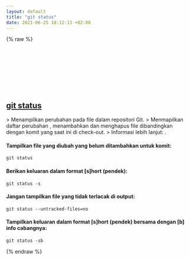 ```yaml
---
layout: default
title: "git status"
date: 2021-06-25 18:12:13 +02:00
---
```

{% raw %}
<h2 id="git-status">
  <a href="/id/common/git-status.html">git status</a> <a href="#git-status"><svg class="icon">
    <use href="/assets/images/unicode_sprite.svg#link" />
  </svg></a>
</h2>
> Menampilkan perubahan pada file dalam repositori Git.
> Menmapilkan daftar perubahan , menambahkan dan menghapus file dibandingkan dengan komit yang saat ini di check-out.
> Informasi lebih lanjut: <https://git-scm.com/docs/git-status>.

#### Tampilkan file yang diubah yang belum ditambahkan untuk komit:
```shell
git status
```
#### Berikan keluaran dalam format [s]hort (pendek):
```shell
git status -s
```
#### Jangan tampilkan file yang tidak terlacak di output:
```shell
git status --untracked-files=no
```
#### Tampilkan keluaran dalam format [s]hort (pendek) bersama dengan [b] info cabangnya:
```shell
git status -sb
```
{% endraw %}
